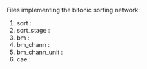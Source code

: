 Files implementing the bitonic sorting network:
1. sort :
2. sort_stage :
3. bm :
4. bm_chann :
5. bm_chann_unit :
6. cae : 

